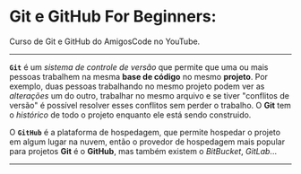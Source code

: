 # Git e GitHub For Beginners:

Curso de Git e GitHub do AmigosCode no YouTube.

---

**``Git``** é um _sistema de controle de versão_ que permite que uma ou mais pessoas trabalhem na mesma **base de código** no mesmo **projeto**. Por exemplo, duas pessoas trabalhando no mesmo projeto podem ver as _alterações_ um do outro, trabalhar no mesmo arquivo e se tiver "conflitos de versão" é possível resolver esses conflitos sem perder o trabalho. O **Git** tem o _histórico_ de todo o projeto enquanto ele está sendo construido.

O **``GitHub``** é a plataforma de hospedagem, que permite hospedar o projeto em algum lugar na nuvem, então o provedor de hospedagem mais popular para projetos **Git** é o **GitHub**, mas também existem o _BitBucket_, _GitLab_...

---

